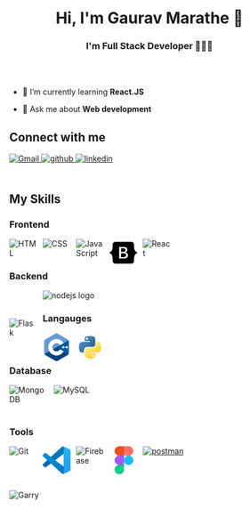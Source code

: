 <h1 align="center">Hi, I'm Gaurav Marathe 👋</h1>
<h3 align="center">I'm Full Stack Developer 👩🏻‍💻</h3>

<br/>
<br/>

- 🌱 I’m currently learning **React.JS**

- 💬 Ask me about **Web development**

## Connect with me  
<div align="left">

<a href="mailto:gauravmarathe6468@gmail.com" target="_blank">
  <img src="https://img.shields.io/badge/gmail-c14438?style=for-the-badge&logo=gmail&logoColor=white" alt="Gmail" style="margin-bottom: 5px;" />
</a>


<a href="https://github.com/GarryMarathe" target="_blank">
<img src=https://img.shields.io/badge/github-%2324292e.svg?&style=for-the-badge&logo=github&logoColor=white alt=github style="margin-bottom: 5px;" />
</a>

<a href="https://linkedin.com/in/gaurav-marathe-709a77269" target="_blank">
<img src=https://img.shields.io/badge/linkedin-%231E77B5.svg?&style=for-the-badge&logo=linkedin&logoColor=white alt=linkedin style="margin-bottom: 5px;" />
</a>
  
</div>  
<br/> 


## My Skills 
### Frontend
<img align="left" alt="HTML" width="50px" style="padding-right:10px;" src="https://cdn.jsdelivr.net/gh/devicons/devicon/icons/html5/html5-plain.svg" />
<img align="left" alt="CSS" width="50px" style="padding-right:10px;" src="https://cdn.jsdelivr.net/gh/devicons/devicon/icons/css3/css3-plain.svg" />
<img align="left" alt="JavaScript" width="50px" style="padding-right:10px;" src="https://cdn.jsdelivr.net/gh/devicons/devicon/icons/javascript/javascript-plain.svg" />
<img align="left" alt="Bootstrap" width="50px" style="padding-right:10px;" src="https://github.com/devicons/devicon/blob/v2.15.1/icons/bootstrap/bootstrap-plain.svg" />
<img align="left" alt="React" width="50px" style="padding-right:10px;" src="https://cdn.jsdelivr.net/gh/devicons/devicon/icons/react/react-original.svg" />
<br/>
<br/>

### Backend
<img align="left" alt="Flask" width="50px" style="padding-right:10px; padding-top:50px;" src="https://cdn.jsdelivr.net/gh/devicons/devicon/icons/flask/flask-original.svg" />
<img src="https://cdn.jsdelivr.net/gh/devicons/devicon/icons/nodejs/nodejs-original.svg" height="30" alt="nodejs logo"  />
<br/>


### Langauges
<img align="left" alt="c++" width="50px" style="padding-right:10px;" src="https://raw.githubusercontent.com/devicons/devicon/master/icons/cplusplus/cplusplus-original.svg"/>
<img align="left" alt="c++" width="50px" style="padding-right:10px;" src="https://raw.githubusercontent.com/devicons/devicon/master/icons/python/python-original.svg"/>
<br/>
<br/>

### Database
<img align="left" alt="MongoDB" width="70px" style="padding-right:10px;" src="https://cdn.jsdelivr.net/gh/devicons/devicon/icons/mongodb/mongodb-original.svg" />
<img align="left" alt="MySQL" width="70px" style="padding-right:10px;" src="https://cdn.jsdelivr.net/gh/devicons/devicon/icons/mysql/mysql-original-wordmark.svg" /><br />
<br/>
<br/>

### Tools
<a href="https://postman.com" target="_blank" rel="noreferrer"> <img src="https://www.vectorlogo.zone/logos/getpostman/getpostman-icon.svg" alt="postman" width="40" height="40"/> </a> 
<img align="left" alt="Git" width="50px" style="padding-right:10px;" src="https://cdn.jsdelivr.net/gh/devicons/devicon/icons/git/git-original.svg" />
<img align="left" alt="VS Code" width="50px" style="padding-right:10px;" src="https://github.com/devicons/devicon/blob/v2.15.1/icons/vscode/vscode-original.svg" />
<img align="left" alt="Firebase" width="50px" style="padding-right:10px;" src="https://cdn.jsdelivr.net/gh/devicons/devicon/icons/firebase/firebase-plain-wordmark.svg" />
<img align="left" alt="Figma" width="50px" style="padding-right:10px;" src="https://github.com/devicons/devicon/blob/v2.15.1/icons/figma/figma-original.svg" />

<br/>
<br/>


<div style="display: flex; justify-content: space-between; margin-bottom: 10px; flex-wrap: wrap; gap: 10px;">

  <div>
    <p><img align="left" src="https://github-readme-stats.vercel.app/api/top-langs?username=GarryMarathe&show_icons=true&locale=en&layout=compact&theme=dark" alt="Garry" /></p>
  </div>

  <!--   <div> -->
<!--     <p><img align="left" src="https://github-readme-streak-stats.herokuapp.com/?user=GarryMarathe&theme=black-ice" alt="Garry" /></p> -->
<!--   </div> -->

</div>
